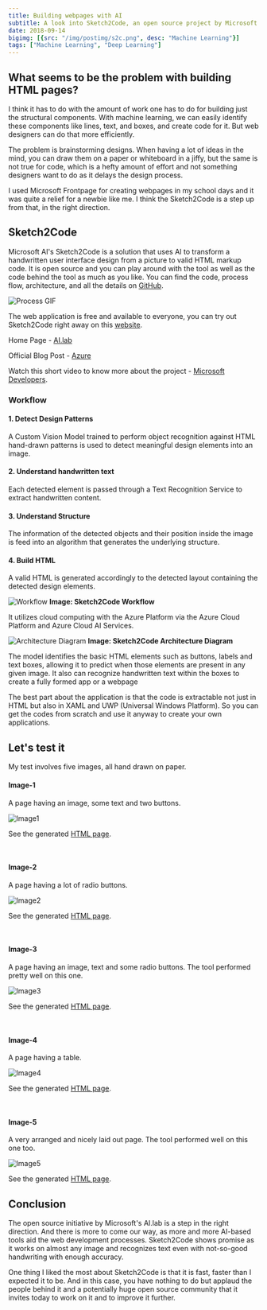 ```yaml
---
title: Building webpages with AI
subtitle: A look into Sketch2Code, an open source project by Microsoft's AI Lab
date: 2018-09-14
bigimg: [{src: "/img/postimg/s2c.png", desc: "Machine Learning"}]
tags: ["Machine Learning", "Deep Learning"]
---
```


## What seems to be the problem with building HTML pages?
I think it has to do with the amount of work one has to do for building just the structural components. With machine learning, we can easily identify these components like lines, text, and boxes, and create code for it. But web designers can do that more efficiently.

The problem is brainstorming designs. When having a lot of ideas in the mind, you can draw them on a paper or whiteboard in a jiffy, but the same is not true for code, which is a hefty amount of effort and not something designers want to do as it delays the design process.

I used Microsoft Frontpage for creating webpages in my school days and it was quite a relief for a newbie like me. I think the Sketch2Code is a step up from that, in the right direction.

## Sketch2Code
Microsoft AI's Sketch2Code is a solution that uses AI to transform a handwritten user interface design from a picture to valid HTML markup code. It is open source and you can play around with the tool as well as the code behind the tool as much as you like. You can find the code, process flow, architecture, and all the details on [GitHub](https://github.com/Microsoft/ailab/tree/master/Sketch2Code).

![Process GIF](/img/s2c/s2c.gif)

The web application is free and available to everyone, you can try out Sketch2Code right away on this [website](https://sketch2code.azurewebsites.net/).

Home Page - [AI.lab](https://www.ailab.microsoft.com/experiments/30c61484-d081-4072-99d6-e132d362b99d)

Official Blog Post - [Azure](https://azure.microsoft.com/en-us/blog/turn-your-whiteboard-sketches-to-working-code-in-seconds-with-sketch2code/)

Watch this short video to know more about the project - [Microsoft Developers](https://www.youtube.com/watch?v=V6pqqPPHyYM).  

### Workflow
#### 1. Detect Design Patterns
A Custom Vision Model trained to perform object recognition against HTML hand-drawn patterns is used to detect meaningful design elements into an image.

#### 2. Understand handwritten text
Each detected element is passed through a Text Recognition Service to extract handwritten content.

#### 3. Understand Structure
The information of the detected objects and their position inside the image is feed into an algorithm that generates the underlying structure.

#### 4. Build HTML
A valid HTML is generated accordingly to the detected layout containing the detected design elements.

![Workflow](/img/s2c/s2c_workflow.jpg)
**Image: Sketch2Code Workflow**

It utilizes cloud computing with the Azure Platform via the Azure Cloud Platform and Azure Cloud AI Services.

![Architecture Diagram](/img/s2c/s2c_cloud.jpg)
**Image: Sketch2Code Architecture Diagram**

The model identifies the basic HTML elements such as buttons, labels and text boxes, allowing it to predict when those elements are present in any given image. It also can recognize handwritten text within the boxes to create a fully formed app or a webpage

The best part about the application is that the code is extractable not just in HTML but also in XAML and UWP (Universal Windows Platform). So you can get the codes from scratch and use it anyway to create your own applications.

## Let's test it

My test involves five images, all hand drawn on paper.

#### Image-1
A page having an image, some text and two buttons.

![Image1](/img/s2c/s2cimg1.png)

See the generated [HTML page](/img/s2c/s2c_html/s2cimg1.html).

<br>

#### Image-2
A page having a lot of radio buttons.

![Image2](/img/s2c/s2cimg2.png)

See the generated [HTML page](/img/s2c/s2c_html/s2cimg2.html).

<br>

#### Image-3
A page having an image, text and some radio buttons. The tool performed pretty well on this one.

![Image3](/img/s2c/s2cimg3.png)

See the generated [HTML page](/img/s2c/s2c_html/s2cimg3.html).

<br>

#### Image-4
A page having a table.

![Image4](/img/s2c/s2cimg4.png)

See the generated [HTML page](/img/s2c/s2c_html/s2cimg4.html).

<br>

#### Image-5
A very arranged and nicely laid out page. The tool performed well on this one too.

![Image5](/img/s2c/s2cimg5.png)

See the generated [HTML page](/img/s2c/s2c_html/s2cimg5.html).

## Conclusion
The open source initiative by Microsoft's AI.lab is a step in the right direction. And there is more to come our way, as more and more AI-based tools aid the web development processes. Sketch2Code shows promise as it works on almost any image and recognizes text even with not-so-good handwriting with enough accuracy.

One thing I liked the most about Sketch2Code is that it is fast, faster than I expected it to be. And in this case, you have nothing to do but applaud the people behind it and a potentially huge open source community that it invites today to work on it and to improve it further.
